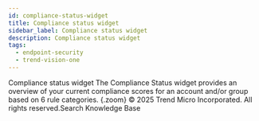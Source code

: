 ```yaml
---
id: compliance-status-widget
title: Compliance status widget
sidebar_label: Compliance status widget
description: Compliance status widget
tags:
  - endpoint-security
  - trend-vision-one
---
```


 Compliance status widget The Compliance Status widget provides an overview of your current compliance scores for an account and/or group based on 6 rule categories. {.zoom} © 2025 Trend Micro Incorporated. All rights reserved.Search Knowledge Base